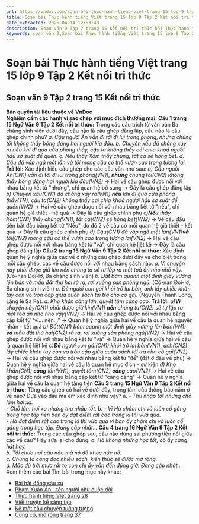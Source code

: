 ```yaml
---
url: https://vndoc.com/soan-bai-thuc-hanh-tieng-viet-trang-15-lop-9-tap-2-ket-noi-tri-thuc-322429
title: Soạn bài Thực hành tiếng Việt trang 15 lớp 9 Tập 2 Kết nối tri thức - VnDoc.com
date_extracted: 2025-04-14 12:53:48
description: Soạn Văn 9 Tập 2 trang 15 Kết nối tri thức bài Thực hành tiếng Việt gồm phần trả lời chi tiết, đầy đủ, bám sát các câu hỏi, yêu cầu trong SGK (chỉ có trên VnDoc). Mời các bạn tham khảo.
keywords: soạn văn 9,Soạn bài Thực hành tiếng Việt trang 15 lớp 9 Tập 2 Kết nối tri thức,Soạn bài Thực hành tiếng Việt lớp 9 trang 15 Tập 2 Kết nối tri thức,soạn văn 9 Tập 2 trang 15 Kết nối tri thức,Thực hành tiếng Việt trang 15 lớp 9 Tập 2 Kết nối tri thức,Thực hành tiếng Việt lớp 9 trang 15 Tập 2 Kết nối tri thức,văn 9,ngữ văn 9,soạn văn 9 kết nối tri thức,soạn văn 9 tập 2,giải văn 9,soạn ngữ văn 9,giải ngữ văn 9,giải sgk ngữ văn 9
---
```


# Soạn bài Thực hành tiếng Việt trang 15 lớp 9 Tập 2 Kết nối tri thức
## **Soạn văn 9 Tập 2 trang 15 Kết nối tri thức**
**Bản quyền tài liệu thuộc về VnDoc**  
**Nghiêm cấm các hành vi sao chép với mục đích thương mại.**
**Câu 1 trang 15 Ngữ Văn 9 Tập 2 Kết nối tri thức:** Trong các câu trích từ văn bản Ba chàng sinh viên dưới đây, câu nào là câu ghép đẳng lập, câu nào là câu ghép chính phụ?
_a. Cậu người Ấn vẫn đi tới đi lui trong phòng, nhưng chúng tôi không thấy bóng dáng hai người kia đâu._
_b. Chuyện xấu đã chẳng xảy ra nếu khi đi qua cửa phòng thầy, cậu ta không thấy cái chìa khoá người hầu sơ suất để quên._
_c. Nếu thầy Xôm thấy chúng, tất cả sẽ hỏng bét._
_d. Cậu đã vấp ngã một lần và tôi mong cậu có thể vươn cao trong tương lai._
**Trả lời:**
Xác định kiểu câu ghép cho các câu văn như sau:
_a\) Cậu người Ấn\(CN1\) vẫn đi tới đi lui trong phòng\(VN1\), **nhưng** chúng tôi\(CN2\) không thấy bóng dáng hai người kia đâu\(VN2\)_
→ Hai vế câu ghép được nối với nhau bằng kết từ "nhưng", chỉ quan hệ bổ sung
→ Đây là câu ghép đẳng lập
 _b\) Chuyện xấu\(CN1\) đã chẳng xảy ra\(VN1\) **nếu** khi đi qua cửa phòng thầy\(TN\), cậu ta\(CN2\) không thấy cái chìa khoá người hầu sơ suất để quên\(VN2\)_
→ Hai vế câu ghép được nối với nhau bằng kết từ "nếu", chỉ quan hệ giả thiết - hệ quả
→ Đây là câu ghép chính phụ
 _c\)**Nếu** thầy Xôm\(CN1\) thấy chúng\(VN1\), tất cả\(CN2\) sẽ hỏng bét\(VN2\)_
→ Vế câu đầu tiên bắt đầu bằng kết từ "Nếu", do đó 2 vế câu có mối quan hệ giả thiết - kết quả
→ Đây là câu ghép chính phụ
 _d\) Cậu\(CN1\) đã vấp ngã một lần\(VN1\)**và** tôi\(CN2\) mong cậu có thể vươn cao trong tương lai\(VN2\)_
→ Hai vế câu ghép được nối với nhau bằng kết từ "và", chỉ quan hệ liệt kê
→ Đây là câu ghép đẳng lập
**Câu 2 trang 15 Ngữ Văn 9 Tập 2 Kết nối tri thức:** Xác định quan hệ ý nghĩa giữa các vế ở những câu ghép dưới đây và cho biết trong mỗi câu ghép, các vế câu được nối với nhau bằng cách nào.
_a. Vì chuyện này phải được giữ kín nên chúng ta sẽ tự lập ra một toà án nho nhỏ vậy._
\(Cô-nan Đoi-lơ, Ba chàng sinh viên\)
_b. Đất bám quanh một đinh giày vương lên bàn và mẩu đất thứ hai rã ra, rơi xuống sàn phòng ngủ._
\(Cô-nan Đoi-lơ, Ba chàng sinh viên\)
_c. Để người con gái khỏi trở lại bàn, anh lấy chiếc khăn tay còn vo tròn cặp giữa cuốn sách tới trả cho cô gái._
\(Nguyễn Thành Long, Lặng lẽ Sa Pa\).
_d. Khó khăn càng lớn, quyết tâm càng cao._
**Trả lời:**
_a\)**Vì** chuyện này\(CN1\) phải được giữ kín\(VN1\) **nên** chúng ta\(CN2\) sẽ tự lập ra một toà án nho nhỏ vậy\(VN2\)_
→ Hai vế câu ghép được nối với nhau bằng cặp kết từ "vì... nên..."
→ Quan hệ ý nghĩa giữa hai vế câu là quan hệ nguyên nhân - kết quả
 _b\) Đất\(CN1\) bám quanh một đinh giày vương lên bàn\(VN1\) **và** mẩu đất thứ hai\(CN2\) rã ra, rơi xuống sàn phòng ngủ\(VN2\)_
→ Hai vế câu ghép được nối với nhau bằng kết từ "và"
→ Quan hệ ý nghĩa giữa hai vế câu là quan hệ liệt kê
 _c\)**Để** người con gái\(CN1\) khỏi trở lại bàn\(VN1\), anh\(CN2\) lấy chiếc khăn tay còn vo tròn cặp giữa cuốn sách tới trả cho cô gái\(VN2\)_
→ Hai vế câu ghép được nối với nhau bằng kết từ "để" \(đặt ở đầu vế phụ\)
→ Quan hệ ý nghĩa giữa hai vế câu là quan hệ mục đích - sự kiện
_d\) Khó khăn\(CN1\) **càng** lớn\(VN1\), quyết tâm\(CN2\) **càng** cao\(VN2\)_
→ Hai vế câu ghép được nối với nhau bằng cặp kết từ "càng càng"
→ Quan hệ ý nghĩa giữa hai vế câu là quan hệ tăng tiến
**Câu 3 trang 15 Ngữ Văn 9 Tập 2 Kết nối tri thức:** Từng câu ghép có hai vế dưới đây, trọng tâm của thông báo nằm ở vế nào? Dựa vào đâu mà em xác định như vậy?
a.
_\- Thu nhập tốt nhưng chỗ làm hơi xa._  
_\- Chỗ làm hơi xa nhưng thu nhập tốt._
b.
_\- Vì Hà chăm chỉ và luôn cố gắng trong học tập nên bạn ấy đạt điểm rất cao trong kì thi vừa qua._  
_\- Hà đạt điểm rất cao trong kì thi vừa qua vì bạn ấy chăm chỉ và luôn cố gắng trong học tập._
_Đang cập nhật..._
**Câu 4 trang 16 Ngữ Văn 9 Tập 2 Kết nối tri thức:** Trong các câu ghép sau, câu nào dùng sai phương tiện nối giữa các vế câu? Hãy sửa lại cho đúng.
_a. Hà không những học tốt, cô ấy càng hát hay._  
_b. Tôi chưa nói câu nào mà nó đã khóc nức nở._  
_c. Chúng ta càng đọc nhiều sách, kiến thức sẽ được mở rộng._  
_d. Mặc dù trời mưa rất to còn chị ấy vẫn đến đúng giờ._
_Đang cập nhật..._
Xem thêm các bài Tìm bài trong mục này khác:
  * [Bài hát đồng sáu xu](</soan-bai-bai-hat-dong-sau-xu-lop-9-ket-noi-tri-thuc-322435>)
  * [Phạm Xuân Ẩn - tên người như cuộc đời](</soan-bai-pham-xuan-an-ten-nguoi-nhu-cuoc-doi-lop-9-ket-noi-tri-thuc-322442>)
  * [Thực hành tiếng Việt trang 28](</soan-bai-thuc-hanh-tieng-viet-trang-28-lop-9-tap-2-ket-noi-tri-thuc-322447>)
  * [Viết truyện kể sáng tạo](</soan-bai-viet-truyen-ke-sang-tao-lop-9-ket-noi-tri-thuc-322450>)
  * [Kể một câu chuyện tưởng tượng ](</soan-bai-ke-mot-cau-chuyen-tuong-tuong-lop-9-ket-noi-tri-thuc-322456>)
  * [Củng cố, mở rộng trang 37](</soan-bai-cung-co-mo-rong-trang-37-lop-9-tap-2-ket-noi-tri-thuc-322467>)

